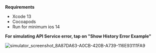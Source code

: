 **Requirements**

- Xcode 13
- Cocoapods
- Run for minimum ios 14

**For simulating API Service error, tap on "Show History Error Example"**

![simulator_screenshot_8A87DA63-A0CB-420B-A739-116E93111FA9](https://user-images.githubusercontent.com/67650219/169821780-405f5cbd-aa59-49d8-986f-054dbea389f0.png)
